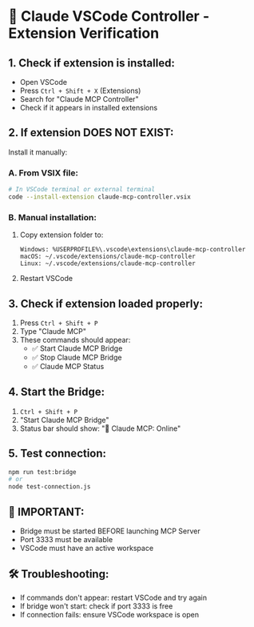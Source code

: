 # 🔧 Claude VSCode Controller - Extension Verification

## 1. Check if extension is installed:
- Open VSCode
- Press `Ctrl + Shift + X` (Extensions)
- Search for "Claude MCP Controller"
- Check if it appears in installed extensions

## 2. If extension DOES NOT EXIST:
Install it manually:

### A. From VSIX file:
```bash
# In VSCode terminal or external terminal
code --install-extension claude-mcp-controller.vsix
```

### B. Manual installation:
1. Copy extension folder to:
   ```
   Windows: %USERPROFILE%\.vscode\extensions\claude-mcp-controller
   macOS: ~/.vscode/extensions/claude-mcp-controller
   Linux: ~/.vscode/extensions/claude-mcp-controller
   ```

2. Restart VSCode

## 3. Check if extension loaded properly:
1. Press `Ctrl + Shift + P`
2. Type "Claude MCP"
3. These commands should appear:
   - ✅ Start Claude MCP Bridge
   - ✅ Stop Claude MCP Bridge  
   - ✅ Claude MCP Status

## 4. Start the Bridge:
1. `Ctrl + Shift + P`
2. "Start Claude MCP Bridge"
3. Status bar should show: "🤖 Claude MCP: Online"

## 5. Test connection:
```bash
npm run test:bridge
# or
node test-connection.js
```

## 🚨 IMPORTANT:
- Bridge must be started BEFORE launching MCP Server
- Port 3333 must be available
- VSCode must have an active workspace

## 🛠️ Troubleshooting:
- If commands don't appear: restart VSCode and try again
- If bridge won't start: check if port 3333 is free
- If connection fails: ensure VSCode workspace is open
